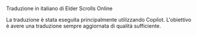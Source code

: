 Traduzione in italiano di Elder Scrolls Online

La traduzione è stata eseguita principalmente utilizzando Copilot. L'obiettivo è avere una traduzione sempre aggiornata  di qualità sufficiente.
